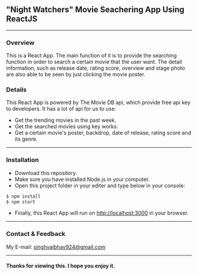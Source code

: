 ## "Night Watchers" Movie Seachering App Using ReactJS 
***
### Overview

This is a React App. The main function of it is to provide the searching function in order to search a certain movie that the user want. The detail information, such as release date, rating score, overview and stage photo are also able to be seen by just clicking the movie poster.

### Details

This React App is powered by The Movie DB api, which provide free api key to developers. It has a lot of api for us to use:

* Get the trending movies in the past week.
* Get the searched movies using key works.
* Get a certain movie's poster, backdrop, date of release, rating score and its genre.

 ***
 ### Installation

* Download this repository.
* Make sure you have installed Node.js in your computer.
* Open this project folder in your editer and type below in your console:

```bash
$ npm install
$ npm start
```

* Finally, this React App will run on [http://localhost:3000](http://localhost:3000) in your browser.

***
### Contact & Feedback

 My E-mail: singhvaibhav924@gmail.com

***
#### Thanks for viewing this. I hope you enjoy it.
